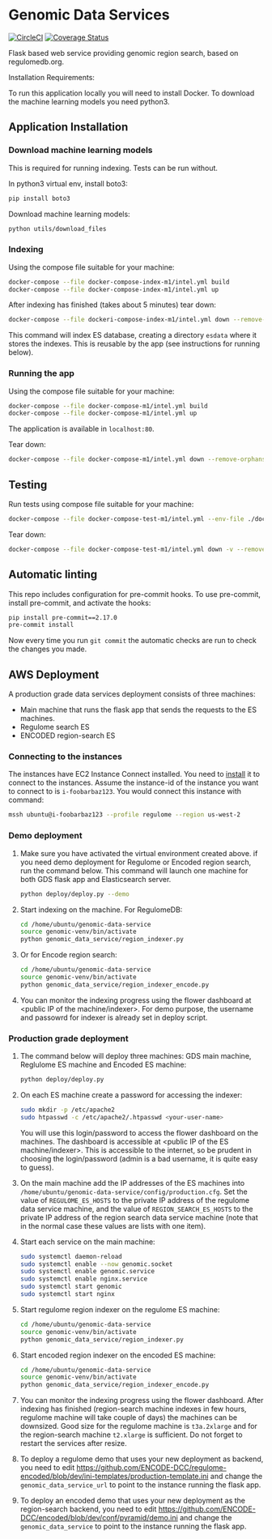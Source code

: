 # Genomic Data Services

[![CircleCI](https://circleci.com/gh/ENCODE-DCC/genomic-data-service/tree/dev.svg?style=svg)](https://circleci.com/gh/ENCODE-DCC/genomic-data-service/tree/dev)
[![Coverage Status](https://coveralls.io/repos/github/ENCODE-DCC/genomic-data-service/badge.svg?branch=dev&kill_cache=1)](https://coveralls.io/github/ENCODE-DCC/genomic-data-service?branch=dev)

Flask based web service providing genomic region search, based on regulomedb.org.

Installation Requirements:

To run this application locally you will need to install Docker. To download the machine learning models you need python3.

## Application Installation

### Download machine learning models

This is required for running indexing. Tests can be run without.

In python3 virtual env, install boto3:

```bash
pip install boto3
```

Download machine learning models:

```bash
python utils/download_files
```

### Indexing

Using the compose file suitable for your machine:

```bash
docker-compose --file docker-compose-index-m1/intel.yml build
docker-compose --file docker-compose-index-m1/intel.yml up
```

After indexing has finished (takes about 5 minutes) tear down:

```bash
docker-compose --file dockeri-compose-index-m1/intel.yml down --remove-orphans
```

This command will index ES database, creating a directory `esdata` where it stores the indexes. This is reusable by the app (see instructions for running below).

### Running the app

Using the compose file suitable for your machine:

```bash
docker-compose --file docker-compose-m1/intel.yml build
docker-compose --file docker-compose-m1/intel.yml up
```

The application is available in `localhost:80`.

Tear down:

```bash
docker-compose --file docker-compose-m1/intel.yml down --remove-orphans
```

## Testing

Run tests using compose file suitable for your machine:

```bash
docker-compose --file docker-compose-test-m1/intel.yml --env-file ./docker_compose/test.env up --build
```

Tear down:

```bash
docker-compose --file docker-compose-test-m1/intel.yml down -v --remove-orphans
```

## Automatic linting

This repo includes configuration for pre-commit hooks. To use pre-commit, install pre-commit, and activate the hooks:

```bash
pip install pre-commit==2.17.0
pre-commit install
```

Now every time you run `git commit` the automatic checks are run to check the changes you made.

## AWS Deployment

A production grade data services deployment consists of three machines:

* Main machine that runs the flask app that sends the requests to the ES machines.
* Regulome search ES
* ENCODED region-search ES

### Connecting to the instances

The instances have EC2 Instance Connect installed. You need to [install](https://docs.aws.amazon.com/AWSEC2/latest/UserGuide/ec2-instance-connect-set-up.html) it to connect to the instances. Assume the instance-id of the instance you want to connect to is `i-foobarbaz123`. You would connect this instance with command:

```bash
mssh ubuntu@i-foobarbaz123 --profile regulome --region us-west-2
```

### Demo deployment

1. Make sure you have activated the virtual environment created above. if you need demo deployment for Regulome or Encoded region search, run the command below. This command will launch one machine for both GDS flask app and Elasticsearch server.

    ```bash
    python deploy/deploy.py --demo
    ```

2. Start indexing on the machine. For RegulomeDB:

    ```bash
    cd /home/ubuntu/genomic-data-service
    source genomic-venv/bin/activate
    python genomic_data_service/region_indexer.py

3. Or for Encode region search:

    ```bash
    cd /home/ubuntu/genomic-data-service
    source genomic-venv/bin/activate
    python genomic_data_service/region_indexer_encode.py

4. You can monitor the indexing progress using the flower dashboard at \<public IP of the machine/indexer>. For demo purpose, the username and passowrd for indexer is already set in deploy script.

### Production grade deployment

1. The command below will deploy three machines: GDS main machine, Reglulome ES machine and Encoded ES machine:

    ```bash
    python deploy/deploy.py
    ```

2. On each ES machine create a password for accessing the indexer:

    ```bash
    sudo mkdir -p /etc/apache2
    sudo htpasswd -c /etc/apache2/.htpasswd <your-user-name>
    ```

   You will use this login/password to access the flower dashboard on the machines. The dashboard is accessible at \<public IP of the ES machine/indexer>. This is accessible to the internet, so be prudent in choosing the login/password (admin is a bad username, it is quite easy to guess).

3. On the main machine add the IP addresses of the ES machines into `/home/ubuntu/genomic-data-service/config/production.cfg`. Set the value of `REGULOME_ES_HOSTS` to the private IP address of the regulome data service machine, and the value of `REGION_SEARCH_ES_HOSTS` to the private IP address of the region search data service machine (note that in the normal case these values are lists with one item).

4. Start each service on the main machine:

    ```bash
    sudo systemctl daemon-reload
    sudo systemctl enable --now genomic.socket
    sudo systemctl enable genomic.service
    sudo systemctl enable nginx.service
    sudo systemctl start genomic
    sudo systemctl start nginx
    ```

5. Start regulome region indexer on the regulome ES machine:

    ```bash
    cd /home/ubuntu/genomic-data-service
    source genomic-venv/bin/activate
    python genomic_data_service/region_indexer.py
    ```

6. Start encoded region indexer on the encoded ES machine:

    ```bash
    cd /home/ubuntu/genomic-data-service
    source genomic-venv/bin/activate
    python genomic_data_service/region_indexer_encode.py
    ```

7. You can monitor the indexing progress using the flower dashboard. After indexing has finished (region-search machine indexes in few hours, regulome machine will take couple of days) the machines can be downsized. Good size for the regulome machine is `t3a.2xlarge` and for the region-search machine `t2.xlarge` is sufficient. Do not forget to restart the services after resize.

8. To deploy a regulome demo that uses your new deployment as backend, you need to edit <https://github.com/ENCODE-DCC/regulome-encoded/blob/dev/ini-templates/production-template.ini> and change the `genomic_data_service_url` to point to the instance running the flask app.

9. To deploy an encoded demo that uses your new deployment as the region-search backend, you need to edit <https://github.com/ENCODE-DCC/encoded/blob/dev/conf/pyramid/demo.ini> and change the `genomic_data_service` to point to the instance running the flask app.
